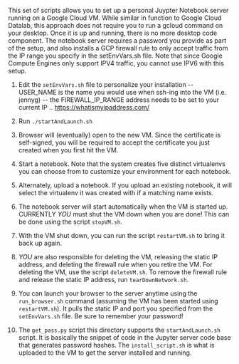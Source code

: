 
This set of scripts allows you to set up a personal Juypter Notebook server running on a Google Cloud VM. While
similar in function to Google Cloud Datalab, this approach does not require you to run a gcloud command on your
desktop. Once it is up and running, there is no more desktop code component. The notebook server requires a password you
provide as part of the setup, and also installs a GCP firewall rule to only accept traffic from the IP range you
specify in the setEnvVars.sh file. Note that since Google Compute Engines only support IPV4 traffic, you cannot use IPV6 
with this setup.

1) Edit the `setEnvVars.sh` file to personalize your installation
   -- USER_NAME is the name you would use when ssh-ing into the VM (i.e. jennyg)
   -- the FIREWALL_IP_RANGE address needs to be set to your current IP .. https://whatismyipaddress.com/

2) Run `./startAndLaunch.sh`

3) Browser will (eventually) open to the new VM. Since the certificate is self-signed, you will be required to
   accept the certificate you just created when you first hit the VM.

4) Start a notebook. Note that the system creates five distinct virtualenvs you can choose from to customize your
   environment for each notebook.

5) Alternately, upload a notebook. If you upload an existing notebook, it will select the virtualenv it was
   created with if a matching name exists.

6) The notebook server will start automatically when the VM is started up. CURRENTLY *YOU* must shut the
   VM down when you are done! This can be done using the script `stopVM.sh`.

7) With the VM shut down, you can run the script `restartVM.sh` to bring it back up again.

8) *YOU* are also responsible for deleting the VM, releasing the static IP address, and deleting the firewall rule when you
   retire the VM. For deleting the VM, use the script `deleteVM.sh`. To remove the firewall rule and release the static
   IP address, run `tearDownNetwork.sh`.

9) You can launch your browser to the server anytime using the `run_browser.sh` command (assuming the VM has been started
   using `restartVM.sh`). It pulls the static IP and port you specified from the `setEnvVars.sh` file.
   Be sure to remember your password!

10) The `get_pass.py` script this directory supports the `startAndLaunch.sh` script. It is basically the snippet of code in the
    Jupyter server code base that generates password hashes. The `install_script.sh` is what is uploaded to the VM to
    get the server installed and running.
